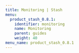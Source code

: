 ```yaml
---
title: Monitoring | Stash
menu:
  product_stash_0.8.1:
    identifier: monitoring
    name: Monitoring
    parent: guides
    weight: 40
menu_name: product_stash_0.8.1
---
```


